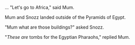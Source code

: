 ... "Let's go to Africa," said Mum.

Mum and Snozz landed outside of the Pyramids of Egypt.

"Mum what are those buildings?" asked Snozz.

"_These are_ tombs for the Egyptian Pharaohs," replied Mum.
